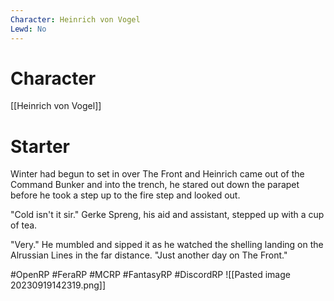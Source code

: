 ```yaml
---
Character: Heinrich von Vogel
Lewd: No
---
```

# Character
[[Heinrich von Vogel]]

# Starter
Winter had begun to set in over The Front and Heinrich came out of the Command Bunker and into the trench, he stared out down the parapet before he took a step up to the fire step and looked out. 

"Cold isn't it sir." Gerke Spreng, his aid and assistant, stepped up with a cup of tea.

"Very." He mumbled and sipped it as he watched the shelling landing on the Alrussian Lines in the far distance. "Just another day on The Front."

#OpenRP #FeraRP #MCRP #FantasyRP #DiscordRP 
![[Pasted image 20230919142319.png]]